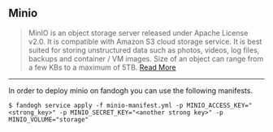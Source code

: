 ## Minio

> MinIO is an object storage server released under Apache License v2.0. It is compatible with Amazon S3 cloud storage service. It is best suited for storing unstructured data such as photos, videos, log files, backups and container / VM images. Size of an object can range from a few KBs to a maximum of 5TB. [Read More](https://github.com/minio/minio)

---

In order to deploy minio on fandogh you can use the following manifests.

```
$ fandogh service apply -f minio-manifest.yml -p MINIO_ACCESS_KEY="<strong_key>" -p MINIO_SECRET_KEY="<another strong key>" -p MINIO_VOLUME="storage"
```